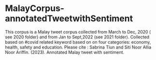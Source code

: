 # MalayCorpus-annotatedTweetwithSentiment
This corpus is a Malay tweet corpus collected from March to Dec, 2020 ( see 2020 folder) and from Jan to Sept,2022 (see 2021 folder).
Collected based on #covid related keyword based on on four categories: economy, health, safety and education.
Please cite : Sabrina Tiun  and Siti Noor Allia Noor Ariffin. (2023). Annotated Malay tweet with sentiment.

